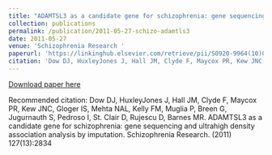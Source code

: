 ```yaml
---
title: "ADAMTSL3 as a candidate gene for schizophrenia: gene sequencing and ultrahigh density association analysis by imputation. Schizophrenia Research. "
collection: publications
permalink: /publication/2011-05-27-schizo-adamtls3
date: 2011-05-27
venue: 'Schizophrenia Research '
paperurl: 'https://linkinghub.elsevier.com/retrieve/pii/S0920-9964(10)01683-X'
citation: 'Dow DJ, HuxleyJones J, Hall JM, Clyde F, Maycox PR, Kew JNC, Gloger IS, Mehta NAL, Kelly FM, Muglia P, Breen G, Jugurnauth S, Pedroso I, St. Clair D, Rujescu D, Barnes MR. ADAMTSL3 as a candidate gene for schizophrenia: gene sequencing and ultrahigh density association analysis by imputation. Schizophrenia Research. (2011) 127(13):2834 '
---
```


<a href='https://linkinghub.elsevier.com/retrieve/pii/S0920-9964(10)01683-X'>Download paper here</a>

Recommended citation: Dow DJ, HuxleyJones J, Hall JM, Clyde F, Maycox PR, Kew JNC, Gloger IS, Mehta NAL, Kelly FM, Muglia P, Breen G, Jugurnauth S, Pedroso I, St. Clair D, Rujescu D, Barnes MR. ADAMTSL3 as a candidate gene for schizophrenia: gene sequencing and ultrahigh density association analysis by imputation. Schizophrenia Research. (2011) 127(13):2834 